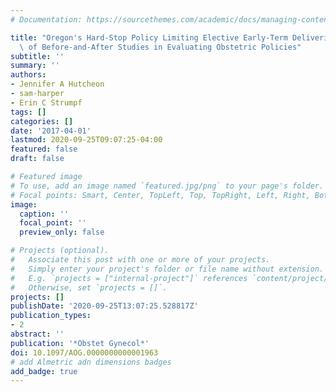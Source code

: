 ```yaml
---
# Documentation: https://sourcethemes.com/academic/docs/managing-content/

title: "Oregon's Hard-Stop Policy Limiting Elective Early-Term Deliveries: Limitations\
  \ of Before-and-After Studies in Evaluating Obstetric Policies"
subtitle: ''
summary: ''
authors:
- Jennifer A Hutcheon
- sam-harper
- Erin C Strumpf
tags: []
categories: []
date: '2017-04-01'
lastmod: 2020-09-25T09:07:25-04:00
featured: false
draft: false

# Featured image
# To use, add an image named `featured.jpg/png` to your page's folder.
# Focal points: Smart, Center, TopLeft, Top, TopRight, Left, Right, BottomLeft, Bottom, BottomRight.
image:
  caption: ''
  focal_point: ''
  preview_only: false

# Projects (optional).
#   Associate this post with one or more of your projects.
#   Simply enter your project's folder or file name without extension.
#   E.g. `projects = ["internal-project"]` references `content/project/deep-learning/index.md`.
#   Otherwise, set `projects = []`.
projects: []
publishDate: '2020-09-25T13:07:25.528817Z'
publication_types:
- 2
abstract: ''
publication: '*Obstet Gynecol*'
doi: 10.1097/AOG.0000000000001963
# add Almetric adn dimensions badges
add_badge: true
---
```

